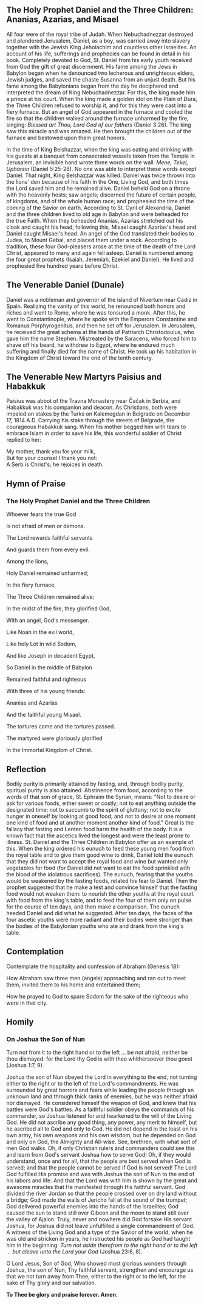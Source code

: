 ## The Holy Prophet Daniel and the Three Children: Ananias, Azarias, and Misael

All four were of the royal tribe of Judah. When Nebuchadnezzar destroyed and plundered Jerusalem, Daniel, as a boy, was carried away into slavery together with the Jewish King Jehoiachim and countless other Israelites. An account of his life, sufferings and prophecies can be found in detail in his book. Completely devoted to God, St. Daniel from his early youth received from God the gift of great discernment. His fame among the Jews in Babylon began when he denounced two lecherous and unrighteous elders, Jewish judges, and saved the chaste Susanna from an unjust death. But his fame among the Babylonians began from the day he deciphered and interpreted the dream of King Nebuchadnezzar. For this, the king made him a prince at his court. When the king made a golden idol on the Plain of Dura, the Three Children refused to worship it, and for this they were cast into a fiery furnace. But an angel of God appeared in the furnace and cooled the fire so that the children walked around the furnace unharmed by the fire, singing: *Blessed art Thou, Lord God of our fathers* (Daniel 3:26). The king saw this miracle and was amazed. He then brought the children out of the furnace and bestowed upon them great honors.

In the time of King Belshazzar, when the king was eating and drinking with his guests at a banquet from consecrated vessels taken from the Temple in Jerusalem, an invisible hand wrote three words on the wall: *Mene, Tekel, Upharsin* (Daniel 5:25-28). No one was able to interpret these words except Daniel. That night, King Belshazzar was killed. Daniel was twice thrown into the lions' den because of his faith in the One, Living God, and both times the Lord saved him and he remained alive. Daniel beheld God on a throne with the heavenly hosts; saw angels; discerned the future of certain people, of kingdoms, and of the whole human race; and prophesied the time of the coming of the Savior on earth. According to St. Cyril of Alexandria, Daniel and the three children lived to old age in Babylon and were beheaded for the true Faith. When they beheaded Ananias, Azarias stretched out his cloak and caught his head; following this, Misael caught Azarias's head and Daniel caught Misael's head. An angel of the God translated their bodies to Judea, to Mount Gebal, and placed them under a rock. According to tradition, these four God-pleasers arose at the time of the death of the Lord Christ, appeared to many and again fell asleep. Daniel is numbered among the four great prophets (Isaiah, Jeremiah, Ezekiel and Daniel). He lived and prophesied five hundred years before Christ.

## The Venerable Daniel (Dunale)

Daniel was a nobleman and governor of the island of Nivertum near Cadiz in Spain. Realizing the vanity of this world, he renounced both honors and riches and went to Rome, where he was tonsured a monk. After this, he went to Constantinople, where he spoke with the Emperors Constantine and Romanus Porphyrogenitus, and then he set off for Jerusalem. In Jerusalem, he received the great schema at the hands of Patriarch Christodoulus, who gave him the name Stephen. Mistreated by the Saracens, who forced him to shave off his beard, he withdrew to Egypt, where he endured much suffering and finally died for the name of Christ. He took up his habitation in the Kingdom of Christ toward the end of the tenth century.

## The Venerable New Martyrs Paisius and Habakkuk

Paisius was abbot of the Travna Monastery near Čačak in Serbia, and Habakkuk was his companion and deacon. As Christians, both were impaled on stakes by the Turks on Kalemegdan in Belgrade on December 17, 1814 A.D. Carrying his stake through the streets of Belgrade, the courageous Habakkuk sang. When his mother begged him with tears to embrace Islam in order to save his life, this wonderful soldier of Christ replied to her:

My mother, thank you for your milk,  
But for your counsel I thank you not:  
A Serb is Christ's; he rejoices in death.

## Hymn of Praise

### The Holy Prophet Daniel and the Three Children

Whoever fears the true God  

Is not afraid of men or demons.  

The Lord rewards faithful servants  

And guards them from every evil.  

Among the lions,  

Holy Daniel remained unharmed;  

In the fiery furnace,  

The Three Children remained alive;  

In the midst of the fire, they glorified God,  

With an angel, God's messenger.  

Like Noah in the evil world,  

Like holy Lot in wild Sodom,  

And like Joseph in decadent Egypt,  

So Daniel in the middle of Babylon  

Remained faithful and righteous  

With three of his young friends:  

Ananias and Azarias  

And the faithful young Misael.  

The tortures came and the tortures passed.  

The martyred were gloriously glorified  

In the Immortal Kingdom of Christ.  

## Reflection

Bodily purity is primarily attained by fasting, and, through bodily purity, spiritual purity is also attained. Abstinence from food, according to the words of that son of grace, St. Ephraim the Syrian, means: "Not to desire or ask for various foods, either sweet or costly; not to eat anything outside the designated time; not to succumb to the spirit of gluttony; not to excite hunger in oneself by looking at good food; and not to desire at one moment one kind of food and at another moment another kind of food." Great is the fallacy that fasting and Lenten food harm the health of the body. It is a known fact that the ascetics lived the longest and were the least prone to illness. St. Daniel and the Three Children in Babylon offer us an example of this. When the king ordered his eunuch to feed these young men food from the royal table and to give them good wine to drink, Daniel told the eunuch that they did not want to accept the royal food and wine but wanted only vegetables for food (for Daniel did not want to eat the food sprinkled with the blood of the idolatrous sacrifices). The eunuch, fearing that the youths would be weakened by the fasting foods, related his fear to Daniel. Then the prophet suggested that he make a test and convince himself that the fasting food would not weaken them: to nourish the other youths at the royal court with food from the king's table, and to feed the four of them only on pulse for the course of ten days, and then make a comparison. The eunuch heeded Daniel and did what he suggested. After ten days, the faces of the four ascetic youths were more radiant and their bodies were stronger than the bodies of the Babylonian youths who ate and drank from the king's table.

## Contemplation

Contemplate the hospitality and confession of Abraham (Genesis 18):

How Abraham saw three men (angels) approaching and ran out to meet them, invited them to his home and entertained them;  

How he prayed to God to spare Sodom for the sake of the righteous who were in that city.  

## Homily

### On Joshua the Son of Nun

Turn not from it to the right hand or to the left … be not afraid, neither be thou dismayed: for the Lord thy God is with thee whithersoever thou goest (Joshua 1:7, 9).

Joshua the son of Nun obeyed the Lord in everything to the end, not turning either to the right or to the left of the Lord's commandments. He was surrounded by great horrors and fears while leading the people through an unknown land and through thick ranks of enemies, but he was neither afraid nor dismayed. He considered himself the weapon of God, and knew that his battles were God's battles. As a faithful soldier obeys the commands of his commander, so Joshua listened for and hearkened to the will of the Living God. He did not ascribe any good thing, any power, any merit to himself, but he ascribed all to God and only to God. He did not depend in the least on his own army, his own weapons and his own wisdom, but he depended on God and only on God, the Almighty and All-wise. See, brethren, with what sort of men God walks. Oh, if only Christian rulers and commanders could see this and learn from God's servant Joshua how to serve God! Oh, if they would understand, once and for all, that the people are best served when God is served; and that the people cannot be served if God is not served! The Lord God fulfilled His promise and was with Joshua the son of Nun to the end of his labors and life. And that the Lord was with him is shown by the great and awesome miracles that He manifested through His faithful servant. God divided the river Jordan so that the people crossed over on dry land without a bridge; God made the walls of Jericho fall at the sound of the trumpet; God delivered powerful enemies into the hands of the Israelites; God caused the sun to stand still over Gibeon and the moon to stand still over the valley of Ajalon. Truly, never and nowhere did God forsake His servant Joshua, for Joshua did not leave unfulfilled a single commandment of God. A witness of the Living God and a type of the Savior of the world, when he was old and stricken in years, he instructed his people as God had taught him in the beginning: *Turn not aside therefrom to the right hand or to the left … but cleave unto the Lord your God* (Joshua 23:6, 8).

O Lord Jesus, Son of God, Who showed most glorious wonders through Joshua, the son of Nun, Thy faithful servant, strengthen and encourage us that we not turn away from Thee, either to the right or to the left, for the sake of Thy glory and our salvation.

**To Thee be glory and praise forever. Amen.**
